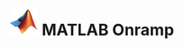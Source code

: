 ---
title: "<img src='/images/mini_mathworks.jpeg' width='50' height='50'> MATLAB Onramp"
excerpt: ""
collection: portfolio
---